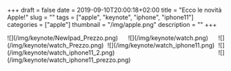+++
draft = false
date = 2019-09-10T20:00:18+02:00
title = "Ecco le novità Apple!"
slug = ""
tags = ["apple", "keynote", "iphone", "iphone11"]
categories = ["apple"]
thumbnail = "/img/apple.png"
description = ""
+++
<DIV align="justify"> 
![](/img/keynote/NewIpad_Prezzo.png)
![](/img/keynote/watch.png)
![](/img/keynote/watch_Prezzo.png)
![](/img/keynote/watch_iphone11.png)
![](/img/keynote/watch_iphone11_2.png)
![](/img/keynote/watch_iphone11_prezzo.png)


